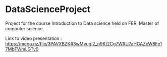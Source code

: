 # DataScienceProject
Project for the course Introduction to Data science held on FER, Master of computer science.

Link to video presentation : https://mega.nz/file/3PAVXBZK#3wMvugi2_n9Kt2Cg7WRU7aHGAZxW8Fe17MbFWmLGTv0
